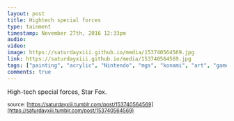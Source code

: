 ```yaml
---
layout: post
title: Hightech special forces 
type: tainment
timestamp: November 27th, 2016 12:33pm
audio: 
video: 
image: https://saturdayxiii.github.io/media/153740564569.jpg
link: https://saturdayxiii.github.io/media/153740564569.jpg
tags: ["painting", "acrylic", "Nintendo", "mgs", "konami", "art", "game", "showcase"]
comments: true
---
```

High-tech special forces, Star Fox.
 
  
<small>source: [https://saturdayxiii.tumblr.com/post/153740564569](https://saturdayxiii.tumblr.com/post/153740564569)</small>